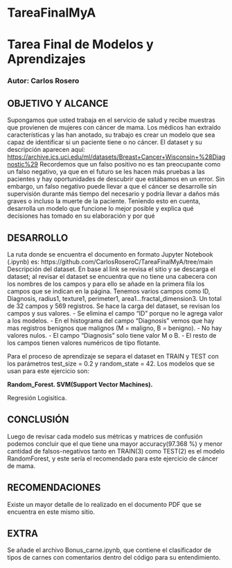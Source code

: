 # TareaFinalMyA
<h1>Tarea Final de Modelos y Aprendizajes</h1>
<h3>Autor: Carlos Rosero</h3>

<h2>OBJETIVO Y ALCANCE</h2>

Supongamos que usted trabaja en el servicio de salud y recibe muestras que provienen de mujeres con cáncer de mama. Los médicos han extraído características y las han anotado, su trabajo es crear un modelo que sea capaz de identificar si un paciente tiene o no cáncer. El dataset y su descripción aparecen aquí:
https://archive.ics.uci.edu/ml/datasets/Breast+Cancer+Wisconsin+%28Diagnostic%29
Recordemos que un falso positivo no es tan preocupante como un falso negativo, ya que en el futuro se les hacen más pruebas a las pacientes y hay oportunidades de descubrir que estábamos en un error. Sin embargo, un falso negativo puede llevar a que el cáncer se desarrolle sin supervisión durante más tiempo del necesario y podría llevar a daños más graves o incluso la muerte de la paciente.
Teniendo esto en cuenta, desarrolla un modelo que funcione lo mejor posible y explica qué decisiones has tomado en su elaboración y por qué

<h2>DESARROLLO</h2>
La ruta donde se encuentra el documento en formato Jupyter Notebook (.ipynb) es: https://github.com/CarlosRoseroC/TareaFinalMyA/tree/main Descripción del dataset. En base al link se revisa el sitio y se descarga el dataset; al revisar el dataset se encuentra que no tiene una cabecera con los nombres de los campos y para ello se añade en la primera fila los campos que se indican en la página. Tenemos varios campos como ID, Diagnosis, radius1, texture1, perimeter1, area1…fractal_dimension3. Un total de 32 campos y 569 registros.
Se hace la carga del dataset, se revisan los campos y sus valores.
- Se elimina el campo “ID” porque no le agrega valor a los modelos.
- En el histograma del campo “Diagnosis” vemos que hay mas registros benignos que malignos (M = maligno, B = benigno).
- No hay valores nulos.
- El campo “Diagnosis” solo tiene valor M o B.
- El resto de los campos tienen valores numéricos de tipo flotante.

Para el proceso de aprendizaje se separa el dataset en TRAIN y TEST con los parámetros test_size = 0.2 y random_state = 42. Los modelos que se usan para este ejercicio son:

<strong>Random_Forest.
SVM(Support Vector Machines).</strong>

Regresión Logisitica.

<h2>CONCLUSIÓN</h2>

Luego de revisar cada modelo sus métricas y matrices de confusión podemos concluir que el que tiene una mayor accuracy(97.368 %) y menor cantidad de falsos-negativos tanto en TRAIN(3) como TEST(2) es el modelo RandomForest, y este sería el recomendado para este ejercicio de cáncer de mama.

<h2>RECOMENDACIONES</h2>

Existe un mayor detalle de lo realizado en el documento PDF que se encuentra en este mismo sitio.

<h2>EXTRA</h2>

Se añade el archivo Bonus_carne.ipynb, que contiene el clasificador de tipos de carnes con comentarios dentro del código para su entendimiento.
